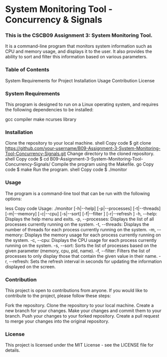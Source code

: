# System Monitoring Tool - Concurrency & Signals
### This is the CSCB09 Assignment 3: System Monitoring Tool. 
It is a command-line program that monitors system information such as CPU and memory usage, and displays it to the user. It also provides the ability to sort and filter this information based on various parameters.

### Table of Contents
System Requirements for Project
Installation
Usage
Contribution
License
### System Requirements
This program is designed to run on a Linux operating system, and requires the following dependencies to be installed:

gcc compiler
make
ncurses library
### Installation
Clone the repository to your local machine.
shell
Copy code
$ git clone https://github.com/your-username/B09-Assignment-3-System-Monitoring-Tool-Concurrency-Signals.git
Change directory to the cloned repository.
shell
Copy code
$ cd B09-Assignment-3-System-Monitoring-Tool-Concurrency-Signals/
Compile the program using the Makefile.
go
Copy code
$ make
Run the program.
shell
Copy code
$ ./monitor
### Usage
The program is a command-line tool that can be run with the following options:

less
Copy code
Usage: ./monitor [-h|--help] [-p|--processes] [-t|--threads] [-m|--memory] [-c|--cpu] [-s|--sort] [-f|--filter <value>] [-r|--refresh <value>]
-h, --help: Displays the help menu and exits.
-p, --processes: Displays the list of all processes currently running on the system.
-t, --threads: Displays the number of threads for each process currently running on the system.
-m, --memory: Displays the memory usage for each process currently running on the system.
-c, --cpu: Displays the CPU usage for each process currently running on the system.
-s, --sort: Sorts the list of processes based on the given parameter (memory, cpu, pid, name).
-f, --filter: Filters the list of processes to only display those that contain the given value in their name.
-r, --refresh: Sets the refresh interval in seconds for updating the information displayed on the screen.
### Contribution
This project is open to contributions from anyone. If you would like to contribute to the project, please follow these steps:

Fork the repository.
Clone the repository to your local machine.
Create a new branch for your changes.
Make your changes and commit them to your branch.
Push your changes to your forked repository.
Create a pull request to merge your changes into the original repository.
### License
This project is licensed under the MIT License - see the LICENSE file for details.
